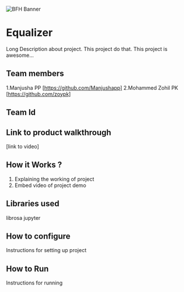 ![BFH Banner](https://trello-attachments.s3.amazonaws.com/542e9c6316504d5797afbfb9/542e9c6316504d5797afbfc1/39dee8d993841943b5723510ce663233/Frame_19.png)
# Equalizer 
Long Description about project. This project do that. This project is awesome...
## Team members
1.Manjusha PP [https://github.com/Manjushapp]
2.Mohammed Zohil PK [https://github.com/zoypk]
## Team Id

## Link to product walkthrough
[link to video]
## How it Works ?
1. Explaining the working of project
2. Embed video of project demo
## Libraries used
librosa
jupyter
## How to configure
Instructions for setting up project
## How to Run
Instructions for running
